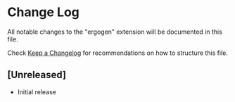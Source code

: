 # Change Log

All notable changes to the "ergogen" extension will be documented in this file.

Check [Keep a Changelog](http://keepachangelog.com/) for recommendations on how to structure this file.

## [Unreleased]

- Initial release